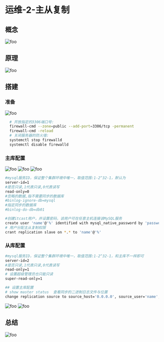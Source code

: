 <!--
 * @Author: 阿涵锅锅 2893559070@qq.com
 * @Date: 2023-05-03 14:57:15
 * @LastEditors: 阿涵锅锅 2893559070@qq.com
 * @LastEditTime: 2023-05-05 19:55:07
 * @FilePath: \ahana-docs\docs\views\mysql\运维-2-主从复制.md
 * @Description: 这是默认设置,请设置`customMade`, 打开koroFileHeader查看配置 进行设置: https://github.com/OBKoro1/koro1FileHeader/wiki/%E9%85%8D%E7%BD%AE
-->
# 运维-2-主从复制

## 概念

  <img :src="$withBase('/mysql/devops/rz08.png')" alt="foo">

## 原理

  <img :src="$withBase('/mysql/devops/rz09.png')" alt="foo">

## 搭建

### 准备

  <img :src="$withBase('/mysql/devops/rz10.png')" alt="foo">

  ```bash
    # 开放指定的3306端口号:
    firewall-cmd --zone=public --add-port=3306/tcp -permanent
    firewall-cmd -reload
    # 关闭服务器的防火墙:
    systemctl stop firewalld
    systemctl disable firewalld
  ```

### 主库配置

  <img :src="$withBase('/mysql/devops/rz11.png')" alt="foo">
  <img :src="$withBase('/mysql/devops/rz11-1.png')" alt="foo">
  <img :src="$withBase('/mysql/devops/rz11-2.png')" alt="foo">

```bash
#mysql服务ID，保证整个集群环境中唯一，取值范围:1-2^32-1，默认为
server-id=1
#是否只读,1代表只读,0代表读写
read-only=0
#忽略的数据,指不需要同步的数据库
#binlog-ignore-db=mysql
#指定同步的数据库
#binlog-do-db=db01

#创建itcast用户，并设置密码，该用户可在任意主机连接该MySQL服务
create user 'name'@'%' identified with mysql_native_password by 'password'
# 用户分配主从复制权限
crant replication slave on *.* to 'name'@'%'
```

### 从库配置

```bash
#mysql服务ID，保证整个集群环境中唯一，取值范围:1-2^32-1，和主库不一样即可
server-id=2
#是否只读,1代表只读,0代表读写
read-only=1
# 设置超级管理员也只能只读
super-read-only=1

## 设置主库配置
# show master status  查看同步的二进制日志文件与位置
change replication source to source_host='0.0.0.0', source_user='name',source_password='password',source_log_file='binlog.00001', source_log_pos=666
```

  <img :src="$withBase('/mysql/devops/rz12.png')" alt="foo">
  <img :src="$withBase('/mysql/devops/rz12-1.png')" alt="foo">

## 总结

  <img :src="$withBase('/mysql/devops/rz13.png')" alt="foo">
